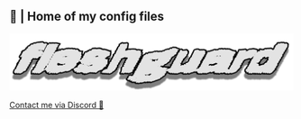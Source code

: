 ##  💾 | Home of my config files 
![img](fleshguard_ded_transp.png) 

[Contact me via Discord 🦋](https://discord.gg/2yTDNB7YHW)




